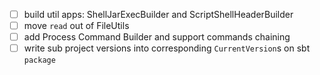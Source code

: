 - [ ] build util apps: ShellJarExecBuilder and ScriptShellHeaderBuilder
- [ ] move `read` out of FileUtils
- [ ] add Process Command Builder and support commands chaining
- [ ] write sub project versions into corresponding `CurrentVersion`s on sbt `package`
